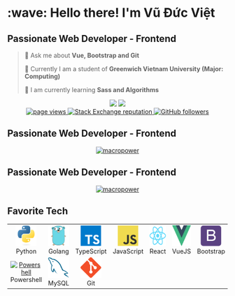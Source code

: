 <h1 align="left" id="macropower-title">:wave: Hello there! I'm Vũ Đức Việt</h1>

<h2 align="left" id="macropower-tech">Passionate Web Developer - Frontend</h2>

> 💬 Ask me about **Vue, Bootstrap and Git**
 > 
> 🏫 Currently I am a student of **Greenwich Vietnam University (Major: Computing)**
 > 
> 🌱 I am currently learning **Sass and Algorithms**


<div align="center"">
  <a href="mailto:vuducviet0131@gamil.com"><img src="https://img.shields.io/badge/e‑mail-D14836.svg?style=for-the-badge&logo=GMail&logoColor=white"/></a>
  <a href="https://www.instagram.com/vuviet13/"><img src="https://img.shields.io/badge/instagram-E4405F.svg?style=for-the-badge&logo=instagram&logoColor=white"/></a>
</div>

<div align="center">
  <a href="https://github.com/vietvd13/vietvd13">
    <img src="https://komarev.com/ghpvc/?username=vietvd13" alt="page views" />
  </a>
  <a href="https://stackoverflow.com/users/13995968">
    <img alt="Stack Exchange reputation" src="https://img.shields.io/stackexchange/stackoverflow/r/13995968?color=orange&label=reputation&logo=stackoverflow">
  </a>
  <a href="https://github.com/vietvd13?tab=followers">
    <img alt="GitHub followers" src="https://img.shields.io/github/followers/vietvd13?color=green&logo=github">
  </a>
</div>

<h2 align="left" id="macropower-tech">Passionate Web Developer - Frontend</h2>
<div align="center">
    <a href="https://github-readme-stats.vercel.app/api?username=vietvd13&show_icons=true&count_private=true&include_all_commits=true">
        <img src="https://github-readme-stats.vercel.app/api?username=vietvd13&show_icons=true&count_private=true&include_all_commits=true" alt="macropower"/>
    </a> 
</div>

<h2 align="left" id="macropower-tech">Passionate Web Developer - Frontend</h2>
<div align="center">
    <a href="https://github-readme-stats.vercel.app/api/top-langs/?username=vietvd13&layout=compact">
        <img src="https://github-readme-stats.vercel.app/api/top-langs/?username=vietvd13&layout=compact" alt="macropower"/>
    </a>
</div>

<h2 align="left" id="macropower-tech">Favorite Tech</h2>
<table>
  <tr>
    <td align="center" width="96">
      <a href="#macropower-tech">
        <img src="./img/python-original.svg" width="48" height="48" alt="Python" />
      </a>
      <br>Python
    </td>
    <td align="center" width="96">
      <a href="#macropower-tech">
        <img src="./img/go-original.svg" width="48" height="48" alt="Golang" />
      </a>
      <br>Golang
    </td>
    <td align="center" width="96">
      <a href="#macropower-tech">
        <img src="./img/typescript-original.svg" width="48" height="48" alt="TypeScript" />
      </a>
      <br>TypeScript
    </td>
    <td align="center" width="96">
      <a href="#macropower-tech">
        <img src="./img/javascript-original.svg" width="48" height="48" alt="JavaScript" />
      </a>
      <br>JavaScript
    </td>
    <td align="center" width="96">
      <a href="#macropower-tech" >
        <img src="./img/react-original.svg" width="48" height="48" alt="React" />
      </a>
      <br>React
    </td>
    <td align="center" width="96">
      <a href="#macropower-tech" >
        <img src="./img/vue-original.svg" width="48" height="48" alt="VueJS" />
      </a>
      <br>VueJS
    </td>
    <td align="center" width="96">
      <a href="#macropower-tech">
        <img src="./img/bootstrap-plain.svg" width="48" height="48" alt="Bootstrap" />
      </a>
      <br>Bootstrap
    </td>
    <td align="center" width="96">
      <a href="#macropower-tech">
        <img src="./img/sass-original.svg" width="48" height="48" alt="Sass" />
      </a>
      <br>Sass
    </td>
    <td align="center" width="96"> 
      <a href="#macropower-tech" >
        <img src="./img/docker-original.svg" width="48" height="48" alt="Docker" />
      </a>
      <br>Docker
    </td>
  </tr>
  <tr>
    <td align="center" width="96">
      <a href="#macropower-tech">
        <img src="https://raw.githubusercontent.com/PowerShell/PowerShell/master/assets/ps_black_128.svg" width="48" height="48" alt="Powershell" />
      </a>
      <br>Powershell
    </td>
    <td align="center"  width="96">
      <a href="#macropower-tech">
        <img src="./img/mysql-original.svg" width="48" height="48" alt="MySQL" />
      </a>
      <br>MySQL
    </td>
    <td align="center"  width="96">
      <a href="#macropower-tech">
        <img src="./img/git-original.svg" width="48" height="48" alt="GIT" />
      </a>
      <br>Git
    </td>
  </tr>
</table>

